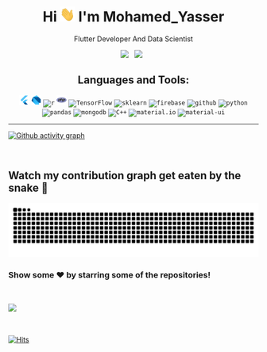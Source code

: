 <h1 align="center">Hi <img height="30" src="https://raw.githubusercontent.com/ABSphreak/ABSphreak/master/gifs/Hi.gif" width="30px"> I'm Mohamed_Yasser </h1>
<p align="center">Flutter Developer And Data Scientist</p>

<p align='center'> 
  <a href="https://www.instagram.com/_j_j_gajjar/"><img height="40" src="https://upload.wikimedia.org/wikipedia/commons/thumb/e/e7/Instagram_logo_2016.svg/768px-Instagram_logo_2016.svg.png"></a>&nbsp;&nbsp;
  <a href="https://www.linkedin.com/in/jay-gajjar-04/"><img height="40" src="https://www.vectorico.com/wp-content/uploads/2018/02/LinkedIn-Icon-squircle.png"></a>&nbsp;&nbsp;
</p>

<h2 align="center">Languages and Tools:</h2>
<p align='center'>
<code><img alt="Flutter" title="Flutter" height="20" src="https://raw.githubusercontent.com/github/explore/80688e429a7d4ef2fca1e82350fe8e3517d3494d/topics/flutter/flutter.png"></code>
<code><img alt="dart" title="dart" height="20" src="https://raw.githubusercontent.com/github/explore/80688e429a7d4ef2fca1e82350fe8e3517d3494d/topics/dart/dart.png"></code>
<code><img alt="r" title="javascript" height="20" src="https://encrypted-tbn0.gstatic.com/images?q=tbn:ANd9GcS6_yIlE5zV-OMNa7TUOumjxp0n3mqjtppTTOzhTwcIt44zdDFKoJpj-y_zCdOMS0v4kuM&usqp=CAU"></code>
<code><img alt="php" title="php" height="20" src="https://raw.githubusercontent.com/github/explore/80688e429a7d4ef2fca1e82350fe8e3517d3494d/topics/php/php.png"></code>
<code><img alt="TensorFlow" title="react" height="20" src="https://encrypted-tbn0.gstatic.com/images?q=tbn:ANd9GcRFsc-BDEWoD7zvDFTQFZdhi9KioGBsCVRtUW8szNwM2Lc8d-75ast2Z5JCW9dtLv0grbs&usqp=CAU"></code>
<code><img alt="sklearn" title="sklearn" height="20" src="https://anderfernandez.com/wp-content/uploads/2021/10/Tutorial-Sklearn.jpg"></code>
<code><img alt="firebase" title="firebase" height="20" src="https://github.com/tkswann2/tech-logos/blob/master/firebase.png?raw=true"></code>
<code><img alt="github" title="github" height="20" src="https://github.com/tkswann2/tech-logos/blob/master/github.png?raw=true"></code>
<code><img alt="python" title="python" height="20" src="https://image.similarpng.com/very-thumbnail/2021/12/Python-programming-logo-on-transparent-background-PNG.png"></code>
<code><img alt="pandas" title="pandas" height="20" src="https://encrypted-tbn0.gstatic.com/images?q=tbn:ANd9GcTkKmkBqviJKR3yCj5F251eRodlrKmubG6ey7pJMGGLMs2CF23gBT_4QevLGRVUjcSXSkQ&usqp=CAU"></code>
<code><img alt="mongodb" title="mongodb" height="20" src="https://raw.githubusercontent.com/mongodb-js/leaf/master/dist/mongodb-leaf_128x128.png"></code>
<code><img alt="C++" title="C++" height="20" src="https://user-images.githubusercontent.com/11183158/43805223-f23c1250-9a6c-11e8-9677-a45e08df2d7c.png"></code>
<code><img alt="material.io" title="material.io" height="20" src="https://mervick.github.io/material-design-icons/img/logo.svg"></code>
<code><img alt="material-ui" title="material-ui" height="25" src="https://mui.com/static/logo.svg"></code>
<hr>

[![Github activity graph](https://github-readme-activity-graph.vercel.app/graph?username=j-j-gajjar&theme=react-dark&hide_border=true&color=BDDFFF&line=6E93B5&point=BDDFFF)](https://github.com/j-j-gajjar)


<br/>

## Watch my contribution graph get eaten by the snake 🐍

<!-- refer this: https://dev.to/mishmanners/how-to-enable-github-actions-on-your-profile-readme-for-a-contribution-graph-4l66 -->
![memo snake gif](https://github.com/j-j-gajjar/j-j-gajjar/blob/output/github-contribution-grid-snake-dark.svg)   

### Show some ❤️ by starring some of the repositories!



</div>


<br/>
<p align="left">
    <!-- <img  src="https://github-readme-stats.zohan.tech/api/top-langs/?username=j-j-gajjar&theme=dark&hide_langs_below=1" /> -->
    <img width="49.5%" src="https://github-readme-stats.zohan.tech/api?username=j-j-gajjar&show_icons=true&theme=dracula&line_height=27" />
</p>
<br>




[![Hits](https://hits.seeyoufarm.com/api/count/incr/badge.svg?url=https%3A%2F%2Fgithub.com%2Fj-j-gajjar%2Fhit-counter&count_bg=%2379C83D&title_bg=%23555555&icon=&icon_color=%23E7E7E7&title=hits&edge_flat=false)](https://jaygajjar.tk)



